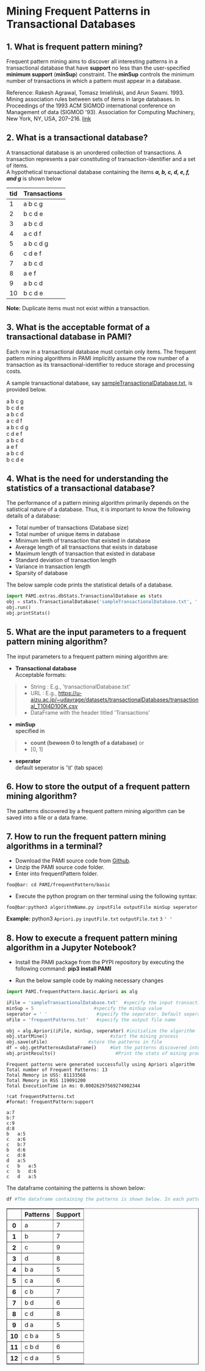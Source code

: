 # Mining Frequent Patterns in Transactional Databases

## 1. What is frequent pattern mining?
Frequent pattern mining aims to discover all interesting patterns in a transactional database that have **support** no less than the user-specified **minimum support** (**minSup**) constraint.  The **minSup** controls the minimum number of transactions in which a pattern must appear in a database. <br>

Reference: Rakesh Agrawal, Tomasz Imieliński, and Arun Swami. 1993. Mining association rules between sets of items in large databases. In Proceedings of the 1993 ACM SIGMOD international conference on Management of data (SIGMOD '93). Association for Computing Machinery, New York, NY, USA, 207–216. [link](https://doi.org/10.1145/170035.170072)

## 2. What is a transactional database?
A transactional database is an unordered collection of transactions. A transaction represents a pair constituting of transaction-identifier and a set of items. <br> A hypothetical transactional database containing the items **_a, b, c, d, e, f, and g_** is shown below

|tid| Transactions|
| --- | --- |
| 1 | a b c g |
| 2 | b c d e |
| 3 | a b c d | 
| 4 | a c d f |
| 5 | a b c d g |
| 6 | c d e f |
| 7 | a b c d |
| 8 | a e f | 
| 9 | a b c d |
| 10 | b c d e |

__Note:__  Duplicate items must not exist within a transaction.

## 3. What is the acceptable format of a transactional database in PAMI?
Each row in a transactional database must contain only items. The frequent pattern mining algorithms in PAMI implicitly assume the row number of a transaction as its transactional-identifier to reduce storage and processing costs. <br>

A sample transactional database, say [sampleTransactionalDatabase.txt](sampleTransactionalDatabase.txt), is provided below.

a b c g <br>
b c d e <br>
a b c d <br>
a c d f <br>
a b c d g <br>
c d e f <br>
a b c d <br>
a e f <br>
a b c d <br>
b c d e <br>

## 4. What is the need for understanding the statistics of a transactional database?
The performance of a pattern mining algorithm primarily depends on the satistical nature of a database. Thus, it is important to know the following details of a database: 
* Total number of transactions (Database size)
* Total number of unique items in database
* Minimum lenth of transaction that existed in database
* Average length of all transactions that exists in database
* Maximum length of transaction that existed in database
* Standard deviation of transaction length
* Variance in transaction length
* Sparsity of database

The below sample code prints the statistical details of a database.
```python
import PAMI.extras.dbStats.TransactionalDatabase as stats 
obj = stats.TransactionalDatabase('sampleTransactionalDatabase.txt', ' ') 
obj.run() 
obj.printStats() 
```

## 5. What are the input parameters to a frequent pattern mining algorithm?
The input parameters to a frequent pattern mining algorithm are: 
* __Transactional database__  <br> Acceptable formats:
> * String : E.g., 'transactionalDatabase.txt'
> * URL  : E.g., https://u-aizu.ac.jp/~udayrage/datasets/transactionalDatabases/transactional_T10I4D100K.csv
> * DataFrame with the header titled 'Transactions'

* __minSup__  <br> specified in 
> * __count (beween 0 to length of a database)__ or 
> * [0, 1]
* __seperator__ <br> default seperator is '\t' (tab space)

## 6. How to store the output of a frequent pattern mining algorithm?
The patterns discovered by a frequent pattern mining algorithm can be saved into a file or a data frame.

## 7. How to run the frequent pattern mining algorithms in a terminal?
* Download the PAMI source code from [Github](https://github.com/udayRage/PAMI/archive/refs/heads/main.zip).
* Unzip the PAMI source code folder.
* Enter into frequentPattern folder.

```console
foo@bar: cd PAMI/frequentPattern/basic
```
* Execute the python program on ther terminal using the following syntax:

```console 
foo@bar:python3 algorithmName.py inputFile outputFile minSup seperator
```

__Example:__ python3 `Apriori.py` `inputFile.txt` `outputFile.txt` `3` `' '`

## 8. How to execute a frequent pattern mining algorithm in a Jupyter Notebook?

- Install the PAMI package from the PYPI repository by executing the following command:   **pip3 install PAMI**
* Run the below sample code by making necessary changes


```python
import PAMI.frequentPattern.basic.Apriori as alg 

iFile = 'sampleTransactionalDatabase.txt'  #specify the input transactional database 
minSup = 5                      #specify the minSup value 
seperator = ' '                  #specify the seperator. Default seperator is tab space. 
oFile = 'frequentPatterns.txt'   #specify the output file name

obj = alg.Apriori(iFile, minSup, seperator) #initialize the algorithm 
obj.startMine()                       #start the mining process
obj.save(oFile)               #store the patterns in file 
df = obj.getPatternsAsDataFrame()     #Get the patterns discovered into a dataframe 
obj.printResults()                      #Print the stats of mining process
```

    Frequent patterns were generated successfully using Apriori algorithm 
    Total number of Frequent Patterns: 13
    Total Memory in USS: 81133568
    Total Memory in RSS 119091200
    Total ExecutionTime in ms: 0.00026297569274902344



```terminal
!cat frequentPatterns.txt
#format: frequentPattern:support
```

    a:7 
    b:7 
    c:9 
    d:8 
    b	a:5 
    c	a:6 
    c	b:7 
    b	d:6 
    c	d:8 
    d	a:5 
    c	b	a:5 
    c	b	d:6 
    c	d	a:5 


The dataframe containing the patterns is shown below:


```python
df #The dataframe containing the patterns is shown below. In each pattern, items were seperated from each other with a tab space (or \t). 
```




<div>
<style scoped>
    .dataframe tbody tr th:only-of-type {
        vertical-align: middle;
    }

    .dataframe tbody tr th {
        vertical-align: top;
    }

    .dataframe thead th {
        text-align: right;
    }
</style>
<table border="1" class="dataframe">
  <thead>
    <tr style="text-align: right;">
      <th></th>
      <th>Patterns</th>
      <th>Support</th>
    </tr>
  </thead>
  <tbody>
    <tr>
      <th>0</th>
      <td>a</td>
      <td>7</td>
    </tr>
    <tr>
      <th>1</th>
      <td>b</td>
      <td>7</td>
    </tr>
    <tr>
      <th>2</th>
      <td>c</td>
      <td>9</td>
    </tr>
    <tr>
      <th>3</th>
      <td>d</td>
      <td>8</td>
    </tr>
    <tr>
      <th>4</th>
      <td>b a</td>
      <td>5</td>
    </tr>
    <tr>
      <th>5</th>
      <td>c a</td>
      <td>6</td>
    </tr>
    <tr>
      <th>6</th>
      <td>c b</td>
      <td>7</td>
    </tr>
    <tr>
      <th>7</th>
      <td>b d</td>
      <td>6</td>
    </tr>
    <tr>
      <th>8</th>
      <td>c d</td>
      <td>8</td>
    </tr>
    <tr>
      <th>9</th>
      <td>d a</td>
      <td>5</td>
    </tr>
    <tr>
      <th>10</th>
      <td>c b a</td>
      <td>5</td>
    </tr>
    <tr>
      <th>11</th>
      <td>c b d</td>
      <td>6</td>
    </tr>
    <tr>
      <th>12</th>
      <td>c d a</td>
      <td>5</td>
    </tr>
  </tbody>
</table>
</div>


